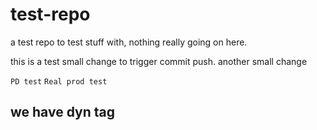 test-repo
=========

a test repo to test stuff with, nothing really going on here.

this is a test
small change to trigger commit push.
another small change

`PD test`
`Real prod test`
## we have dyn tag
